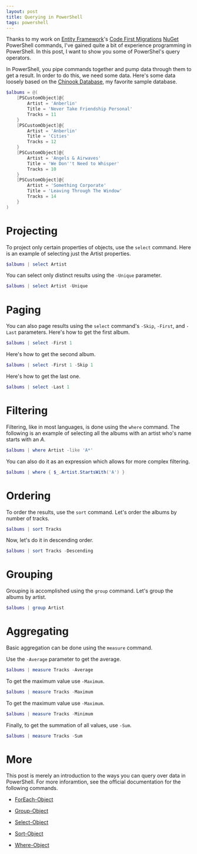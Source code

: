 ```yaml
---
layout: post
title: Querying in PowerShell
tags: powershell
---
```


Thanks to my work on [Entity Framework][1]'s [Code First Migrations][2] [NuGet][3] PowerShell commands, I've gained
quite a bit of experience programming in PowerShell. In this post, I want to show you some of PowerShel's query
operators.

In PowerShell, you pipe commands together and pump data through them to get a result. In order to do this, we need some
data. Here's some data loosely based on the [Chinook Database][4], my favorite sample database.

```powershell
$albums = @(
    [PSCustomObject]@{
        Artist = 'Anberlin'
        Title = 'Never Take Friendship Personal'
        Tracks = 11
    }
    [PSCustomObject]@{
        Artist = 'Anberlin'
        Title = 'Cities'
        Tracks = 12
    }
    [PSCustomObject]@{
        Artist = 'Angels & Airwaves'
        Title = 'We Don''t Need to Whisper'
        Tracks = 10
    }
    [PSCustomObject]@{
        Artist = 'Something Corporate'
        Title = 'Leaving Through The Window'
        Tracks = 14
    }
)
```

Projecting
==========
To project only certain properties of objects, use the `select` command. Here is an example of selecting just the Artist
properties.

```powershell
$albums | select Artist
```

You can select only distinct results using the `-Unique` parameter.

```powershell
$albums | select Artist -Unique
```

Paging
======
You can also page results using the `select` command's `-Skip`, `-First`, and `-Last` parameters. Here's how to get the
first album.

```powershell
$albums | select -First 1
```

Here's how to get the second album.

```powershell
$albums | select -First 1 -Skip 1
```

Here's how to get the last one.

```powershell
$albums | select -Last 1
```

Filtering
=========
Filtering, like in most languages, is done using the `where` command. The following is an example of selecting all the
albums with an artist who's name starts with an *A*.

```powershell
$albums | where Artist -like 'A*'
```

You can also do it as an expression which allows for more complex filtering.

```powershell
$albums | where { $_.Artist.StartsWith('A') }
```

Ordering
========
To order the results, use the `sort` command. Let's order the albums by number of tracks.

```powershell
$albums | sort Tracks
```

Now, let's do it in descending order.

```powershell
$albums | sort Tracks -Descending
```

Grouping
========
Grouping is accomplished using the `group` command. Let's group the albums by artist.

```powershell
$albums | group Artist
```

Aggregating
===========
Basic aggregation can be done using the `measure` command.

Use the `-Average` parameter to get the average.

```powershell
$albums | measure Tracks -Average
```

To get the maximum value use `-Maximum`.

```powershell
$albums | measure Tracks -Maximum
```

To get the maximum value use `-Maximum`.

```powershell
$albums | measure Tracks -Minimum
```

Finally, to get the summation of all values, use `-Sum`.

```powershell
$albums | measure Tracks -Sum
```

More
====
This post is merely an introduction to the ways you can query over data in PowerShell. For more inforamtion, see the
official documentation for the following commands.

* [ForEach-Object][5]
* [Group-Object][6]
* [Select-Object][7]
* [Sort-Object][8]
* [Where-Object][9]


  [1]: http://msdn.com/data/ef
  [2]: http://msdn.microsoft.com/en-us/data/jj591621
  [3]: http://nuget.org
  [4]: http://chinookdatabase.codeplex.com
  [5]: http://technet.microsoft.com/en-US/library/hh849731.aspx
  [6]: http://technet.microsoft.com/en-US/library/hh849907.aspx
  [7]: http://technet.microsoft.com/en-us/library/hh849895.aspx
  [8]: http://technet.microsoft.com/en-US/library/hh849912.aspx
  [9]: http://technet.microsoft.com/en-US/library/hh849715.aspx
